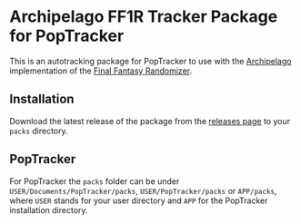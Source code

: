 # Archipelago FF1R Tracker Package for PopTracker
This is an autotracking package for PopTracker to use with the [Archipelago](https://archipelago.gg) implementation of the [Final Fantasy Randomizer](https://finalfantasyrandomizer.com).

## Installation
Download the latest release of the package from the [releases page](https://github.com/Llisandur/FF1-Randomizer-PopTracker-pack/releases/latest) to your `packs` directory.

## PopTracker
For PopTracker the `packs` folder can be under `USER/Documents/PopTracker/packs`, `USER/PopTracker/packs` or `APP/packs`, where `USER` stands for your user directory and `APP` for the PopTracker installation directory.